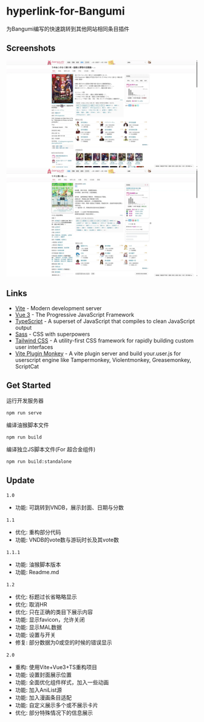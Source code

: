 # hyperlink-for-Bangumi
为Bangumi编写的快速跳转到其他网站相同条目插件

## Screenshots
![示例](./docs/images/example.webp)
![示例](./docs/images/example2.webp)

## Links

- [Vite](https://vitejs.dev/) - Modern development server
- [Vue 3](https://vuejs.org/) - The Progressive JavaScript Framework
- [TypeScript](https://www.typescriptlang.org/) - A superset of JavaScript that compiles to clean JavaScript output
- [Sass](https://sass-lang.com/) - CSS with superpowers
- [Tailwind CSS](https://tailwindcss.com/) - A utility-first CSS framework for rapidly building custom user interfaces
- [Vite Plugin Monkey](https://github.com/lisonge/vite-plugin-monkey) - A vite plugin server and build your.user.js for userscript engine like Tampermonkey, Violentmonkey, Greasemonkey, ScriptCat

## Get Started
运行开发服务器
```
npm run serve
```
编译油猴脚本文件
```
npm run build
```
编译独立JS脚本文件(For 超合金组件)
```
npm run build:standalone
```

## Update

`1.0`
- 功能: 可跳转到VNDB，展示封面、日期与分数
  
`1.1`
- 优化: 重构部分代码
- 功能: VNDB的vote数与游玩时长及其vote数

`1.1.1`
- 功能: 油猴脚本版本
- 功能: Readme.md

`1.2`
- 优化: 标题过长省略略显示
- 优化: 取消HR
- 优化: 只在正确的类目下展示内容
- 功能: 显示favicon，允许关闭
- 功能: 显示MAL数据
- 功能: 设置与开关
- 修复: 部分数据为0或空的时候的错误显示

`2.0`
 - 重构: 使用Vite+Vue3+TS重构项目
 - 功能: 设置封面展示位置
 - 功能: 全面优化组件样式，加入一些动画
 - 功能: 加入AniList源
 - 功能: 加入漫画条目适配
 - 功能: 自定义展示多个或不展示卡片
 - 优化: 部分特殊情况下的信息展示